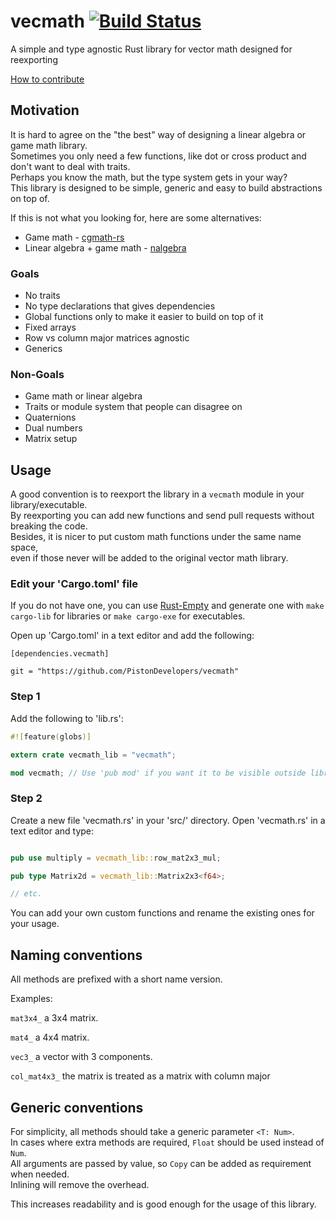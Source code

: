 # vecmath [![Build Status](https://travis-ci.org/PistonDevelopers/vecmath.svg?branch=master)](https://travis-ci.org/PistonDevelopers/vecmath)

A simple and type agnostic Rust library for vector math designed for reexporting

[How to contribute](https://github.com/PistonDevelopers/piston/blob/master/CONTRIBUTING.md)

## Motivation

It is hard to agree on the "the best" way of designing a linear algebra or game math library.  
Sometimes you only need a few functions, like dot or cross product and don't want to deal with traits.  
Perhaps you know the math, but the type system gets in your way?  
This library is designed to be simple, generic and easy to build abstractions on top of.  

If this is not what you looking for, here are some alternatives:

* Game math - [cgmath-rs](https://github.com/bjz/cgmath-rs)
* Linear algebra + game math - [nalgebra](http://nalgebra.org/)

### Goals

* No traits
* No type declarations that gives dependencies
* Global functions only to make it easier to build on top of it
* Fixed arrays
* Row vs column major matrices agnostic
* Generics

### Non-Goals

* Game math or linear algebra
* Traits or module system that people can disagree on
* Quaternions
* Dual numbers
* Matrix setup

## Usage

A good convention is to reexport the library in a `vecmath` module in your library/executable.  
By reexporting you can add new functions and send pull requests without breaking the code.  
Besides, it is nicer to put custom math functions under the same name space,  
even if those never will be added to the original vector math library.  

### Edit your 'Cargo.toml' file

If you do not have one, you can use [Rust-Empty](https://github.com/bvssvni/rust-empty) and generate one with `make cargo-lib` for libraries or `make cargo-exe` for executables.

Open up 'Cargo.toml' in a text editor and add the following:

```
[dependencies.vecmath]

git = "https://github.com/PistonDevelopers/vecmath"
```

### Step 1

Add the following to 'lib.rs':

```Rust
#![feature(globs)]

extern crate vecmath_lib = "vecmath";

mod vecmath; // Use 'pub mod' if you want it to be visible outside library.
```

### Step 2

Create a new file 'vecmath.rs' in your 'src/' directory.
Open 'vecmath.rs' in a text editor and type:

```Rust

pub use multiply = vecmath_lib::row_mat2x3_mul;

pub type Matrix2d = vecmath_lib::Matrix2x3<f64>;

// etc.
```

You can add your own custom functions and rename the existing ones for your usage.

## Naming conventions

All methods are prefixed with a short name version.  

Examples:

`mat3x4_` a 3x4 matrix.

`mat4_` a 4x4 matrix.

`vec3_` a vector with 3 components.

`col_mat4x3_` the matrix is treated as a matrix with column major

## Generic conventions

For simplicity, all methods should take a generic parameter `<T: Num>`.  
In cases where extra methods are required, `Float` should be used instead of `Num`.  
All arguments are passed by value, so `Copy` can be added as requirement when needed.  
Inlining will remove the overhead.  

This increases readability and is good enough for the usage of this library.
